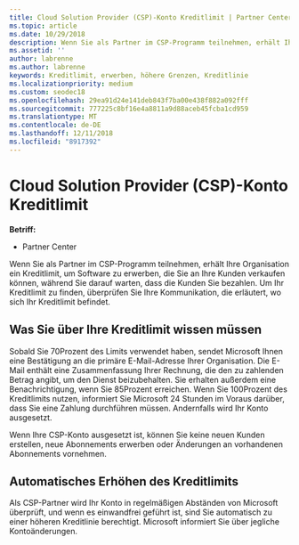 ```yaml
---
title: Cloud Solution Provider (CSP)-Konto Kreditlimit | Partner Center
ms.topic: article
ms.date: 10/29/2018
description: Wenn Sie als Partner im CSP-Programm teilnehmen, erhält Ihre Organisation ein Kreditlimit, um Software zu erwerben, die Sie an Ihre Kunden verkaufen können, während Sie darauf warten, dass die Kunden Sie bezahlen.
ms.assetid: ''
author: labrenne
ms.author: labrenne
keywords: Kreditlimit, erwerben, höhere Grenzen, Kreditlinie
ms.localizationpriority: medium
ms.custom: seodec18
ms.openlocfilehash: 29ea91d24e141deb843f7ba00e438f882a092fff
ms.sourcegitcommit: 777225c8bf16e4a8811a9d88aceb45fcba1cd959
ms.translationtype: MT
ms.contentlocale: de-DE
ms.lasthandoff: 12/11/2018
ms.locfileid: "8917392"
---
```

# <a name="cloud-solution-provider-csp-account-credit-limits"></a>Cloud Solution Provider (CSP)-Konto Kreditlimit

**Betriff:**

- Partner Center

Wenn Sie als Partner im CSP-Programm teilnehmen, erhält Ihre Organisation ein Kreditlimit, um Software zu erwerben, die Sie an Ihre Kunden verkaufen können, während Sie darauf warten, dass die Kunden Sie bezahlen. Um Ihr Kreditlimit zu finden, überprüfen Sie Ihre Kommunikation, die erläutert, wo sich Ihr Kreditlimit befindet.  

## <a name="what-you-need-to-know-about-your-credit-limit"></a>Was Sie über Ihre Kreditlimit wissen müssen

Sobald Sie 70Prozent des Limits verwendet haben, sendet Microsoft Ihnen eine Bestätigung an die primäre E-Mail-Adresse Ihrer Organisation. Die E-Mail enthält eine Zusammenfassung Ihrer Rechnung, die den zu zahlenden Betrag angibt, um den Dienst beizubehalten. Sie erhalten außerdem eine Benachrichtigung, wenn Sie 85Prozent erreichen. Wenn Sie 100Prozent des Kreditlimits nutzen, informiert Sie Microsoft 24 Stunden im Voraus darüber, dass Sie eine Zahlung durchführen müssen. Andernfalls wird Ihr Konto ausgesetzt. 

Wenn Ihre CSP-Konto ausgesetzt ist, können Sie keine neuen Kunden erstellen, neue Abonnements erwerben oder Änderungen an vorhandenen Abonnements vornehmen.

## <a name="automatic-credit-limit-increase"></a>Automatisches Erhöhen des Kreditlimits

Als CSP-Partner wird Ihr Konto in regelmäßigen Abständen von Microsoft überprüft, und wenn es einwandfrei geführt ist, sind Sie automatisch zu einer höheren Kreditlinie berechtigt. Microsoft informiert Sie über jegliche Kontoänderungen. 